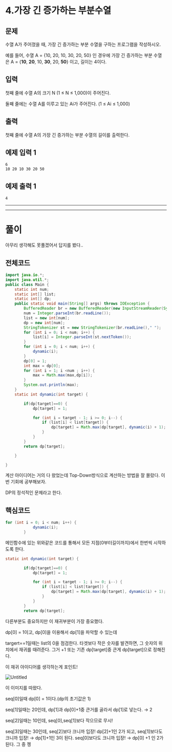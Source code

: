 # 4.가장 긴 증가하는 부분수열

## 문제

수열 A가 주어졌을 때, 가장 긴 증가하는 부분 수열을 구하는 프로그램을 작성하시오.

예를 들어, 수열 A = {10, 20, 10, 30, 20, 50} 인 경우에 가장 긴 증가하는 부분 수열은 A = {**10**, **20**, 10, **30**, 20, **50**} 이고, 길이는 4이다.

## 입력

첫째 줄에 수열 A의 크기 N (1 ≤ N ≤ 1,000)이 주어진다.

둘째 줄에는 수열 A를 이루고 있는 Ai가 주어진다. (1 ≤ Ai ≤ 1,000)

## 출력

첫째 줄에 수열 A의 가장 긴 증가하는 부분 수열의 길이를 출력한다.

## 예제 입력 1

```
6
10 20 10 30 20 50

```

## 예제 출력 1

```
4
```

---

---

# 풀이

아무리 생각해도 못풀겠어서 답지를 봤다.. 

## 전체코드

```java
import java.io.*;
import java.util.*;
public class Main {
    static int num;
    static int[] list;
    static int[] dp;
    public static void main(String[] args) throws IOException {
        BufferedReader br = new BufferedReader(new InputStreamReader(System.in));
        num = Integer.parseInt(br.readLine());
        list = new int[num];
        dp = new int[num];
        StringTokenizer st = new StringTokenizer(br.readLine()," ");
        for (int i = 0; i < num; i++) {
            list[i] = Integer.parseInt(st.nextToken());
        }
        for (int i = 0; i < num; i++) {
            dynamic(i);
        }
        dp[0] = 1;
        int max = dp[0];
        for (int i = 1; i <num ; i++) {
            max = Math.max(max,dp[i]);
        }
        System.out.println(max);
    }
    static int dynamic(int target) {

        if(dp[target]==0) {
            dp[target] = 1;

            for (int i = target - 1; i >= 0; i--) {
                if (list[i] < list[target]) {
                    dp[target] = Math.max(dp[target], dynamic(i) + 1);
                }
            }
        }
        return dp[target];

    }

}
```

계산 아이디어는 거의 다 왔었는데 Top-Down방식으로 계산하는 방법을 잘 몰랐다. 이번 기회에 공부해보자.

DP의 정석적인 문제라고 한다.

## 핵심코드

```java
for (int i = 0; i < num; i++) {
            dynamic(i);
        }

```

메인함수에 있는 위와같은 코드를 통해서 모든 지점(0부터길이까지)에서 한번씩 시작하도록 한다.

```java
static int dynamic(int target) {

        if(dp[target]==0) {
            dp[target] = 1;

            for (int i = target - 1; i >= 0; i--) {
                if (list[i] < list[target]) {
                    dp[target] = Math.max(dp[target], dynamic(i) + 1);
                }
            }
        }
        return dp[target];
```

다른부분도 중요하지만 이 재귀부분이 가장 중요했다. 

dp[0] = 1이고, dp[0]을 이용해서 dp[1]을 파악할 수 있는데 

targert==1일때는 list의 0을 점검한다. 타겟보다 작은 숫자를 발견하면, 그 숫자의 위치에서 재귀를 때려준다. 그거 +1 또는 기존 dp[target]중 큰게 dp[target]으로 정해진다.

이 재귀 아이디어를 생각하는게 포인트!

![Untitled](4%20%E1%84%80%E1%85%A1%E1%84%8C%E1%85%A1%E1%86%BC%20%E1%84%80%E1%85%B5%E1%86%AB%20%E1%84%8C%E1%85%B3%E1%86%BC%E1%84%80%E1%85%A1%E1%84%92%E1%85%A1%E1%84%82%E1%85%B3%E1%86%AB%20%E1%84%87%E1%85%AE%E1%84%87%E1%85%AE%E1%86%AB%E1%84%89%E1%85%AE%E1%84%8B%E1%85%A7%E1%86%AF%20fc64dce28f4e4a55b1ca4794124ee79e/Untitled.png)

이 이미지를 따왔다.

seq[0]일때 dp[0] = 1이다.(dp의 초기값은 1)

seq[1]일때는 20인데, dp[1]과 dp[0]+1중 큰거를 골라서 dp[1]로 넣는다. → 2

seq[2]일때는 10인데, seq[0],seq[1]보다 작으므로 무시!

seq[3]일때는 30인데, seq[2]보다 크니까 입장! dp[2]+1인 2가 되고, seq[1]보다도 크니까 입장! → dp[1]+1인 3이 된다. seq[0]보다도 크니까 입장! → dp[0] +1 인 2가 된다. 그 중 젱